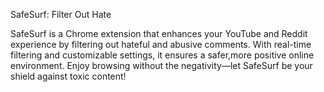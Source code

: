SafeSurf: Filter Out Hate

SafeSurf is a Chrome extension that enhances your YouTube and
Reddit experience by filtering out hateful and abusive comments. 
With real-time filtering and customizable settings, it ensures a safer,more positive online environment. 
Enjoy browsing without the negativity—let SafeSurf be your shield against toxic content!
